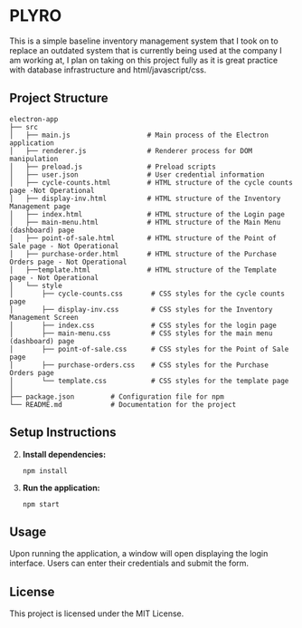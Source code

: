    # PLYRO


This is a simple baseline inventory management system that I took on to replace an outdated system that is currently being used at the company I am working at, I plan on taking on this project fully as it is great practice with database infrastructure and html/javascript/css.

## Project Structure

```
electron-app
├── src
│   ├── main.js                   # Main process of the Electron application
│   ├── renderer.js               # Renderer process for DOM manipulation
│   ├── preload.js                # Preload scripts
│   ├── user.json                 # User credential information
│   ├── cycle-counts.html         # HTML structure of the cycle counts page -Not Operational
│   ├── display-inv.html          # HTML structure of the Inventory Management page
│   ├── index.html                # HTML structure of the Login page
│   ├── main-menu.html            # HTML structure of the Main Menu (dashboard) page
│   ├── point-of-sale.html        # HTML structure of the Point of Sale page - Not Operational
│   ├── purchase-order.html       # HTML structure of the Purchase Orders page - Not Operational
│   ├──template.html              # HTML structure of the Template page - Not Operational
│   └── style
│       ├── cycle-counts.css       # CSS styles for the cycle counts page
│       ├── display-inv.css        # CSS styles for the Inventory Management Screen
│       ├── index.css              # CSS styles for the login page
│       ├── main-menu.css          # CSS styles for the main menu (dashboard) page
│       ├── point-of-sale.css      # CSS styles for the Point of Sale page
│       ├── purchase-orders.css    # CSS styles for the Purchase Orders page
│       └── template.css           # CSS styles for the template page
│
├── package.json         # Configuration file for npm
└── README.md            # Documentation for the project
```

## Setup Instructions

2. **Install dependencies:**
   ```
   npm install
   ```

3. **Run the application:**
   ```
   npm start
   ```

## Usage

Upon running the application, a window will open displaying the login interface. Users can enter their credentials and submit the form.

## License

This project is licensed under the MIT License.

